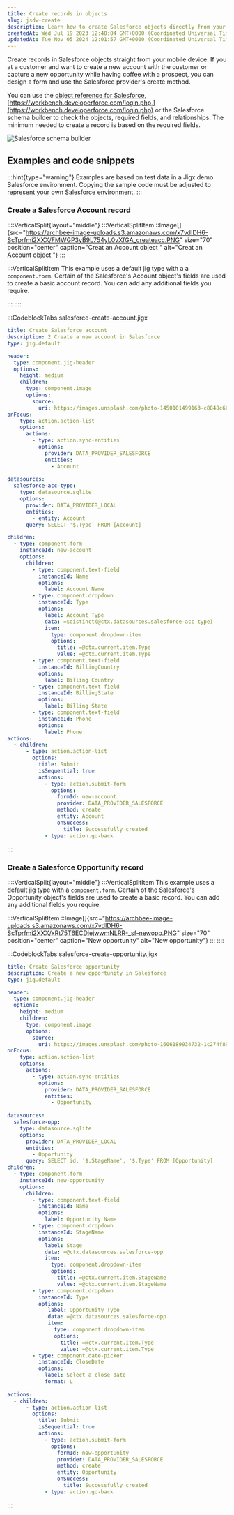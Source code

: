 ```yaml
---
title: Create records in objects
slug: jsdw-create
description: Learn how to create Salesforce objects directly from your mobile device with this comprehensive document. Discover step-by-step instructions, examples, and code snippets on utilizing key tools like Salesforce schema builder and object reference. Create fl
createdAt: Wed Jul 19 2023 12:40:04 GMT+0000 (Coordinated Universal Time)
updatedAt: Tue Nov 05 2024 12:01:57 GMT+0000 (Coordinated Universal Time)
---
```


Create records in Salesforce objects straight from your mobile device. If you at a customer and want to create a new account with the customer or capture a new opportunity while having coffee with a prospect, you can design a form and use the Salesforce provider's create method.

You can use the [object reference for Salesforce](https://developer.salesforce.com/docs/atlas.en-us.object_reference.meta/object_reference/sforce_api_objects_concepts.htm), [https://workbench.developerforce.com/login.php,](https://workbench.developerforce.com/login.php) or the Salesforce schema builder to check the objects, required fields, and relationships. The minimum needed to create a record is based on the required fields.

![Salesforce schema builder](https://archbee-image-uploads.s3.amazonaws.com/x7vdIDH6-ScTprfmi2XXX/r0ILhitTT-XYMa78Yytn5_salesforceschema.png "Salesforce schema builder")

## Examples and code snippets

:::hint{type="warning"}
Examples are based on test data in a Jigx demo Salesforce environment. Copying the sample code must be adjusted to represent your own Salesforce environment.
:::

### Create a Salesforce Account record

::::VerticalSplit{layout="middle"}
:::VerticalSplitItem
::Image[]{src="https://archbee-image-uploads.s3.amazonaws.com/x7vdIDH6-ScTprfmi2XXX/FMWGP3yB9L754yL0vXfGA_createacc.PNG" size="70" position="center" caption="Creat an Account object  " alt="Creat an Account object  "}
:::

:::VerticalSplitItem
This example uses a default jig type with a a `component.form`. Certain of the Salesforce's Account object's fields are used to create a basic account record. You can add any additional fields you require.

:::
::::

:::CodeblockTabs
salesforce-create-account.jigx

```yaml
title: Create Salesforce account 
description: 2 Create a new account in Salesforce
type: jig.default

header:
  type: component.jig-header
  options:
    height: medium
    children:
      type: component.image
      options:
        source:
          uri: https://images.unsplash.com/photo-1450101499163-c8848c66ca85?ixlib=rb-4.0.3&ixid=M3wxMjA3fDB8MHxwaG90by1wYWdlfHx8fGVufDB8fHx8fA%3D%3D&auto=format&fit=crop&w=1470&q=80 
onFocus: 
    type: action.action-list
    options:
      actions:
        - type: action.sync-entities
          options: 
            provider: DATA_PROVIDER_SALESFORCE
            entities:
              - Account
                                
datasources:
  salesforce-acc-type: 
    type: datasource.sqlite
    options:
      provider: DATA_PROVIDER_LOCAL
      entities:
        - entity: Account
      query: SELECT '$.Type' FROM [Account]

children:
  - type: component.form
    instanceId: new-account
    options:
      children:    
        - type: component.text-field
          instanceId: Name
          options:
            label: Account Name
        - type: component.dropdown
          instanceId: Type
          options:
            label: Account Type
            data: =$distinct(@ctx.datasources.salesforce-acc-type)
            item:
              type: component.dropdown-item
              options:
                title: =@ctx.current.item.Type
                value: =@ctx.current.item.Type
        - type: component.text-field
          instanceId: BillingCountry
          options:
            label: Billing Country 
        - type: component.text-field
          instanceId: BillingState
          options:
            label: Billing State      
        - type: component.text-field
          instanceId: Phone
          options:
            label: Phone       
actions:
  - children:
      - type: action.action-list
        options:
          title: Submit
          isSequential: true
          actions:
            - type: action.submit-form
              options:
                formId: new-account
                provider: DATA_PROVIDER_SALESFORCE
                method: create
                entity: Account
                onSuccess: 
                  title: Successfully created
            - type: action.go-back
```

:::

### Create a Salesforce Opportunity record

::::VerticalSplit{layout="middle"}
:::VerticalSplitItem
This example uses a default jig type with  a `component.form`. Certain of the Salesforce's Opportunity object's fields are used to create a basic record. You can add any additional fields you require.

:::VerticalSplitItem
::Image[]{src="https://archbee-image-uploads.s3.amazonaws.com/x7vdIDH6-ScTprfmi2XXX/xRt75T6ECDiejwwmNLRR-_sf-newopp.PNG" size="70" position="center" caption="New opportunity" alt="New opportunity"}
:::
::::

:::CodeblockTabs
salesforce-create-opportunity.jigx

```yaml
title: Create Salesforce opportunity 
description: Create a new opportunity in Salesforce
type: jig.default

header:
  type: component.jig-header
  options:
    height: medium
    children:
      type: component.image
      options:
        source:
          uri: https://images.unsplash.com/photo-1606189934732-1c274f894bf9?ixlib=rb-4.0.3&ixid=M3wxMjA3fDB8MHxwaG90by1wYWdlfHx8fGVufDB8fHx8fA%3D%3D&auto=format&fit=crop&w=1470&q=80 
onFocus: 
    type: action.action-list
    options:
      actions:
        - type: action.sync-entities
          options: 
            provider: DATA_PROVIDER_SALESFORCE
            entities:
              - Opportunity
                                
datasources:
  salesforce-opp: 
    type: datasource.sqlite
    options:
      provider: DATA_PROVIDER_LOCAL
      entities:
        - Opportunity
      query: SELECT id, '$.StageName', '$.Type' FROM [Opportunity]
children:
  - type: component.form
    instanceId: new-opportunity
    options:
      children:    
        - type: component.text-field
          instanceId: Name
          options:
            label: Opportunity Name
        - type: component.dropdown
          instanceId: StageName
          options:
            label: Stage
            data: =@ctx.datasources.salesforce-opp
            item:
              type: component.dropdown-item
              options:
                title: =@ctx.current.item.StageName
                value: =@ctx.current.item.StageName
        - type: component.dropdown
          instanceId: Type
          options:
             label: Opportunity Type
             data: =@ctx.datasources.salesforce-opp
             item:
               type: component.dropdown-item
               options:
                 title: =@ctx.current.item.Type
                 value: =@ctx.current.item.Type        
        - type: component.date-picker
          instanceId: CloseDate
          options:
            label: Select a close date 
            format: L
               
actions:
  - children:
      - type: action.action-list
        options:
          title: Submit
          isSequential: true
          actions:
            - type: action.submit-form
              options:
                formId: new-opportunity
                provider: DATA_PROVIDER_SALESFORCE
                method: create
                entity: Opportunity
                onSuccess: 
                  title: Successfully created
            - type: action.go-back
```

:::

